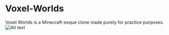 # Voxel-Worlds
Voxel Worlds is a Minecraft-esque clone made purely for practice purposes.
![Alt text](https://i.postimg.cc/VLShV8h8/Screenshot-1.png "Screenshot")
